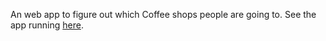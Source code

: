 An web app to figure out which Coffee shops people are going to. 
See the app running [here](http://coffee-hop.herokuapp.com/).